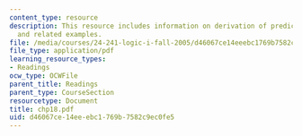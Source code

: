 ```yaml
---
content_type: resource
description: This resource includes information on derivation of predicate calculus,
  and related examples.
file: /media/courses/24-241-logic-i-fall-2005/d46067ce14eeebc1769b7582c9ec0fe5_chp18.pdf
file_type: application/pdf
learning_resource_types:
- Readings
ocw_type: OCWFile
parent_title: Readings
parent_type: CourseSection
resourcetype: Document
title: chp18.pdf
uid: d46067ce-14ee-ebc1-769b-7582c9ec0fe5
---
```

